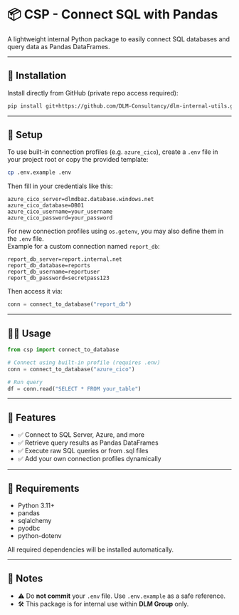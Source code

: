 # 📦 CSP - Connect SQL with Pandas

A lightweight internal Python package to easily connect SQL databases and query data as Pandas DataFrames.

---

## 🚀 Installation

Install directly from GitHub (private repo access required):

```bash
pip install git+https://github.com/DLM-Consultancy/dlm-internal-utils.git#subdirectory=packages/csp
```

---

## 🔧 Setup

To use built-in connection profiles (e.g. `azure_cico`), create a `.env` file in your project root or copy the provided template:

```bash
cp .env.example .env
```

Then fill in your credentials like this:

```env
azure_cico_server=dlmdbaz.database.windows.net
azure_cico_database=DB01
azure_cico_username=your_username
azure_cico_password=your_password
```

For new connection profiles using `os.getenv`, you may also define them in the `.env` file.  
Example for a custom connection named `report_db`:

```env
report_db_server=report.internal.net
report_db_database=reports
report_db_username=reportuser
report_db_password=secretpass123
```

Then access it via:

```python
conn = connect_to_database("report_db")
```

---

## 🧑‍💻 Usage

```python
from csp import connect_to_database

# Connect using built-in profile (requires .env)
conn = connect_to_database("azure_cico")

# Run query
df = conn.read("SELECT * FROM your_table")
```

---

## 🧩 Features

- ✅ Connect to SQL Server, Azure, and more
- ✅ Retrieve query results as Pandas DataFrames
- ✅ Execute raw SQL queries or from .sql files
- ✅ Add your own connection profiles dynamically

---

## 📌 Requirements

- Python 3.11+
- pandas
- sqlalchemy
- pyodbc
- python-dotenv

All required dependencies will be installed automatically.

---

## 🧠 Notes

- ⚠️ Do **not commit** your `.env` file. Use `.env.example` as a safe reference.
- 🛠 This package is for internal use within **DLM Group** only.
